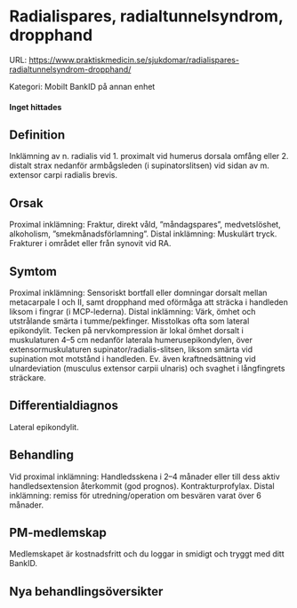 # Radialispares, radialtunnelsyndrom, dropphand

URL: https://www.praktiskmedicin.se/sjukdomar/radialispares-radialtunnelsyndrom-dropphand/



Kategori: Mobilt BankID på annan enhet

#### Inget hittades

## Definition

Inklämning av n. radialis vid 1. proximalt vid humerus dorsala omfång eller 2. distalt strax nedanför armbågsleden (i supinatorslitsen) vid sidan av m. extensor carpi radialis brevis.

## Orsak

Proximal inklämning: Fraktur, direkt våld, ”måndagspares”, medvetslöshet, alkoholism, ”smekmånadsförlamning”. Distal inklämning: Muskulärt tryck. Frakturer i området eller från synovit vid RA.

## Symtom

Proximal inklämning: Sensoriskt bortfall eller domningar dorsalt mellan metacarpale I och II, samt dropphand med oförmåga att sträcka i handleden liksom i fingrar (i MCP-lederna). Distal inklämning: Värk, ömhet och utstrålande smärta i tumme/pekfinger. Misstolkas ofta som lateral epikondylit. Tecken på nervkompression är lokal ömhet dorsalt i muskulaturen 4–5 cm nedanför laterala humerusepikondylen, över extensormuskulaturen supinator/radialis-slitsen, liksom smärta vid supination mot motstånd i handleden. Ev. även kraftnedsättning vid ulnardeviation (musculus extensor carpii ulnaris) och svaghet i långfingrets sträckare.

## Differentialdiagnos

Lateral epikondylit.

## Behandling

Vid proximal inklämning: Handledsskena i 2–4 månader eller till dess aktiv handledsextension återkommit (god prognos). Kontrakturprofylax. Distal inklämning: remiss för utredning/operation om besvären varat över 6 månader.

## PM-medlemskap

Medlemskapet är kostnadsfritt och du loggar in smidigt och tryggt med ditt BankID.

## Nya behandlingsöversikter

